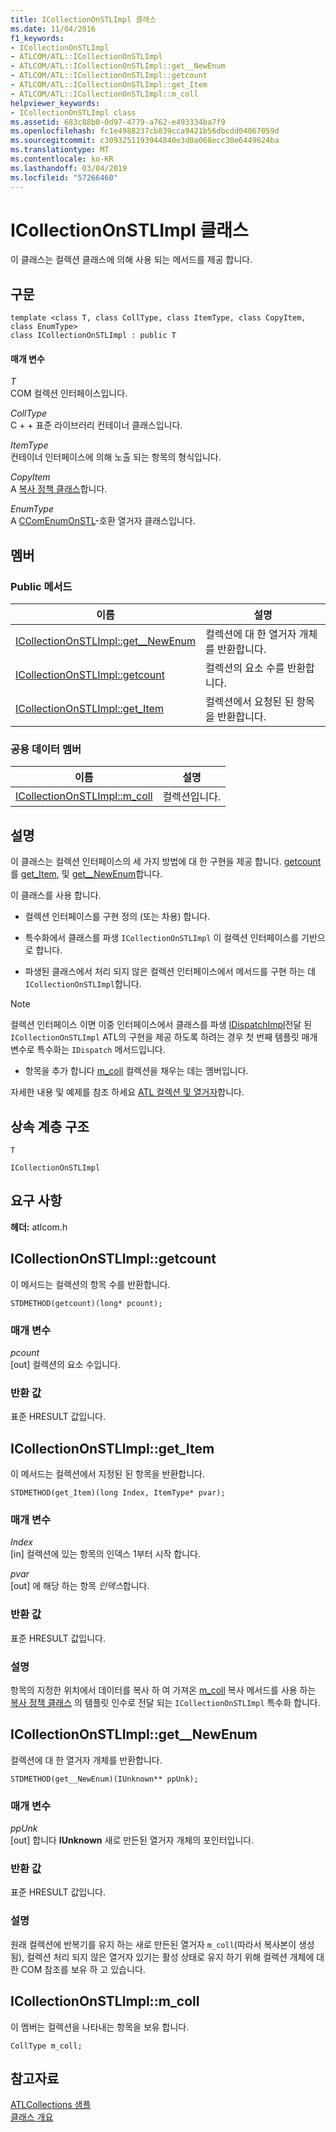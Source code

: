```yaml
---
title: ICollectionOnSTLImpl 클래스
ms.date: 11/04/2016
f1_keywords:
- ICollectionOnSTLImpl
- ATLCOM/ATL::ICollectionOnSTLImpl
- ATLCOM/ATL::ICollectionOnSTLImpl::get__NewEnum
- ATLCOM/ATL::ICollectionOnSTLImpl::getcount
- ATLCOM/ATL::ICollectionOnSTLImpl::get_Item
- ATLCOM/ATL::ICollectionOnSTLImpl::m_coll
helpviewer_keywords:
- ICollectionOnSTLImpl class
ms.assetid: 683c88b0-0d97-4779-a762-e493334ba7f9
ms.openlocfilehash: fc1e4988237cb839cca9421b56dbcdd04067059d
ms.sourcegitcommit: c3093251193944840e3d0a068ecc30e6449624ba
ms.translationtype: MT
ms.contentlocale: ko-KR
ms.lasthandoff: 03/04/2019
ms.locfileid: "57266460"
---
```

# <a name="icollectiononstlimpl-class"></a>ICollectionOnSTLImpl 클래스

이 클래스는 컬렉션 클래스에 의해 사용 되는 메서드를 제공 합니다.

## <a name="syntax"></a>구문

```
template <class T, class CollType, class ItemType, class CopyItem, class EnumType>
class ICollectionOnSTLImpl : public T
```

#### <a name="parameters"></a>매개 변수

*T*<br/>
COM 컬렉션 인터페이스입니다.

*CollType*<br/>
C + + 표준 라이브러리 컨테이너 클래스입니다.

*ItemType*<br/>
컨테이너 인터페이스에 의해 노출 되는 항목의 형식입니다.

*CopyItem*<br/>
A [복사 정책 클래스](../../atl/atl-copy-policy-classes.md)합니다.

*EnumType*<br/>
A [CComEnumOnSTL](../../atl/reference/ccomenumonstl-class.md)-호환 열거자 클래스입니다.

## <a name="members"></a>멤버

### <a name="public-methods"></a>Public 메서드

|이름|설명|
|----------|-----------------|
|[ICollectionOnSTLImpl::get__NewEnum](#newenum)|컬렉션에 대 한 열거자 개체를 반환합니다.|
|[ICollectionOnSTLImpl::getcount](#get_count)|컬렉션의 요소 수를 반환합니다.|
|[ICollectionOnSTLImpl::get_Item](#get_item)|컬렉션에서 요청된 된 항목을 반환합니다.|

### <a name="public-data-members"></a>공용 데이터 멤버

|이름|설명|
|----------|-----------------|
|[ICollectionOnSTLImpl::m_coll](#m_coll)|컬렉션입니다.|

## <a name="remarks"></a>설명

이 클래스는 컬렉션 인터페이스의 세 가지 방법에 대 한 구현을 제공 합니다. [getcount](#get_count)를 [get_Item](#get_item), 및 [get__NewEnum](#newenum)합니다.

이 클래스를 사용 합니다.

- 컬렉션 인터페이스를 구현 정의 (또는 차용) 합니다.

- 특수화에서 클래스를 파생 `ICollectionOnSTLImpl` 이 컬렉션 인터페이스를 기반으로 합니다.

- 파생된 클래스에서 처리 되지 않은 컬렉션 인터페이스에서 메서드를 구현 하는 데 `ICollectionOnSTLImpl`합니다.

> [!NOTE]
>  컬렉션 인터페이스 이면 이중 인터페이스에서 클래스를 파생 [IDispatchImpl](../../atl/reference/idispatchimpl-class.md)전달 된 `ICollectionOnSTLImpl` ATL의 구현을 제공 하도록 하려는 경우 첫 번째 템플릿 매개 변수로 특수화는 `IDispatch` 메서드입니다.

- 항목을 추가 합니다 [m_coll](#m_coll) 컬렉션을 채우는 데는 멤버입니다.

자세한 내용 및 예제를 참조 하세요 [ATL 컬렉션 및 열거자](../../atl/atl-collections-and-enumerators.md)합니다.

## <a name="inheritance-hierarchy"></a>상속 계층 구조

`T`

`ICollectionOnSTLImpl`

## <a name="requirements"></a>요구 사항

**헤더:** atlcom.h

##  <a name="get_count"></a>  ICollectionOnSTLImpl::getcount

이 메서드는 컬렉션의 항목 수를 반환합니다.

```
STDMETHOD(getcount)(long* pcount);
```

### <a name="parameters"></a>매개 변수

*pcount*<br/>
[out] 컬렉션의 요소 수입니다.

### <a name="return-value"></a>반환 값

표준 HRESULT 값입니다.

##  <a name="get_item"></a>  ICollectionOnSTLImpl::get_Item

이 메서드는 컬렉션에서 지정된 된 항목을 반환합니다.

```
STDMETHOD(get_Item)(long Index, ItemType* pvar);
```

### <a name="parameters"></a>매개 변수

*Index*<br/>
[in] 컬렉션에 있는 항목의 인덱스 1부터 시작 합니다.

*pvar*<br/>
[out] 에 해당 하는 항목 *인덱스*합니다.

### <a name="return-value"></a>반환 값

표준 HRESULT 값입니다.

### <a name="remarks"></a>설명

항목의 지정한 위치에서 데이터를 복사 하 여 가져온 [m_coll](#m_coll) 복사 메서드를 사용 하는 [복사 정책 클래스](../../atl/atl-copy-policy-classes.md) 의 템플릿 인수로 전달 되는 `ICollectionOnSTLImpl` 특수화 합니다.

##  <a name="newenum"></a>  ICollectionOnSTLImpl::get__NewEnum

컬렉션에 대 한 열거자 개체를 반환합니다.

```
STDMETHOD(get__NewEnum)(IUnknown** ppUnk);
```

### <a name="parameters"></a>매개 변수

*ppUnk*<br/>
[out] 합니다 **IUnknown** 새로 만든된 열거자 개체의 포인터입니다.

### <a name="return-value"></a>반환 값

표준 HRESULT 값입니다.

### <a name="remarks"></a>설명

원래 컬렉션에 반복기를 유지 하는 새로 만든된 열거자 `m_coll`(따라서 복사본이 생성 됨), 컬렉션 처리 되지 않은 열거자 있기는 활성 상태로 유지 하기 위해 컬렉션 개체에 대 한 COM 참조를 보유 하 고 있습니다.

##  <a name="m_coll"></a>  ICollectionOnSTLImpl::m_coll

이 멤버는 컬렉션을 나타내는 항목을 보유 합니다.

```
CollType m_coll;
```

## <a name="see-also"></a>참고자료

[ATLCollections 샘플](../../visual-cpp-samples.md)<br/>
[클래스 개요](../../atl/atl-class-overview.md)
